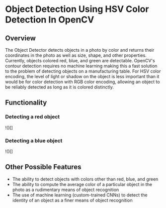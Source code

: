 # Object Detection Using HSV Color Detection In OpenCV

## Overview

The Object Detector detects objects in a photo by color and returns their coordinates in the photo as well as size, shape, and other properties. Currently, objects colored red, blue, and green are detectable. OpenCV's contour detection requires no machine learning making this a fast solution to the problem of detecting objects on a manufacturing table. For HSV color encoding, the level of light or shadow on the object is less important than it would be for color detection with RGB color encoding, allowing an object to be reliably detected as long as it is colored distinctly.

## Functionality

### Detecting a red object

!()[]

### Detecting a blue object

!()[]

## Other Possible Features

- The ability to detect objects with colors other than red, blue, and green
- The ability to compute the average color of a particular object in the photo as a rudimentary means of object recognition
- The use of machine learning (custom-trained CNNs) to detect the identity of an object as a finer means of object recognition